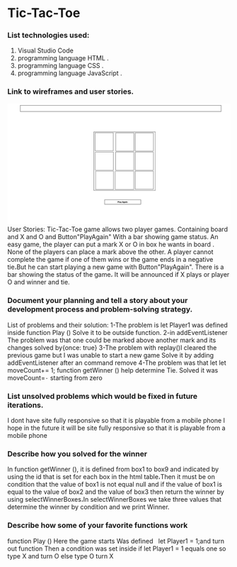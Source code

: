 # Tic-Tac-Toe
### List technologies used:
1. Visual Studio Code
2. programming language HTML .
3. programming language CSS .
4. programming language JavaScript .

### Link to wireframes and user stories.
![wireframe](tic-tac-toeW.png)
 User Stories:
 Tic-Tac-Toe game allows two player games.
 Containing board and X and O and  Button"PlayAgain" With a bar showing game status.
 An easy game, the player can put a mark X or O in box he wants in board .
 None of the players can place a mark above the other.
 A player cannot complete the game if one of them wins or the game ends in a negative tie،But he can start playing a new game with Button"PlayAgain".
 There is a bar showing the status of the game،
It will be announced if X plays or player O and winner and tie.

 ### Document your planning and tell a story about your development process and problem-solving strategy.
List of problems and their solution:
1-The problem is let Player1 was defined inside function Play ()
Solve it to be outside function.
2-in addEventListener The problem was that one could be marked above another mark and its changes
solved by{once: true}
3-The problem with replay()I cleared the previous game but I was unable to start a new game
Solve it by adding addEventListener after an command remove
4-The problem was that let let moveCount+= 1; function getWinner () help determine Tie.
Solved it was moveCount=٠ starting from zero

### List unsolved problems which would be fixed in future iterations.
I dont have site fully responsive so that it is playable from a mobile phone
I hope in the future it will be site fully responsive so that it is playable from a mobile phone


### Describe how you solved for the winner
In function getWinner (), it is defined from box1 to box9 and indicated by using the id that is set for each box in the html table،Then it must be on condition that the value of box1 is not equal null and if the value of box1 is equal to the value of box2 and the value of box3 then return the winner by using selectWinnerBoxes،In selectWinnerBoxes we take three values that determine the winner by condition and we print Winner.

### Describe how some of your favorite functions work
function Play () Here the game starts Was defined
  let Player1 = 1;and  turn out function Then a condition was set inside if let Player1 = 1 equals one so type X and turn O else  type O turn X
